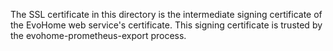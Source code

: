 The SSL certificate in this directory is the intermediate signing certificate of the EvoHome web service's certificate. This signing certificate is trusted by the evohome-prometheus-export process.
